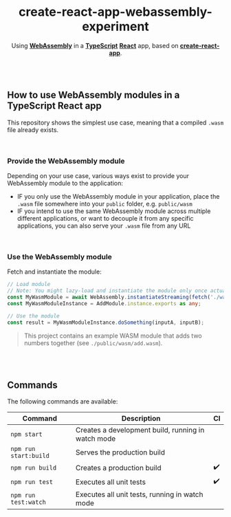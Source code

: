 <div align="center">

# create-react-app-webassembly-experiment

Using **[WebAssembly](https://developer.mozilla.org/en-US/docs/WebAssembly)** in a
**[TypeScript](https://github.com/microsoft/TypeScript)** **[React](https://github.com/facebook/react)** app, based on
**[create-react-app](https://github.com/facebook/create-react-app)**.

</div>

<br><br>

## How to use WebAssembly modules in a TypeScript React app

This repository shows the simplest use case, meaning that a compiled `.wasm` file already exists.

<br>

### Provide the WebAssembly module

Depending on your use case, various ways exist to provide your WebAssembly module to the application:

- IF you only use the WebAssembly module in your application, place the `.wasm` file somewhere into your `public` folder, e.g. `public/wasm`
- IF you intend to use the same WebAssembly module across multiple different applications, or want to decouple it from any specific
  applications, you can also serve your `.wasm` file from any URL

<br>

### Use the WebAssembly module

Fetch and instantiate the module:

```ts
// Load module
// Note: You might lazy-load and instantiate the module only once actually needed (#perfmatters)
const MyWasmModule = await WebAssembly.instantiateStreaming(fetch('./wasm/my-module.wasm'));
const MyWasmModuleInstance = AddModule.instance.exports as any;

// Use the module
const result = MyWasmModuleInstance.doSomething(inputA, inputB);
```

> This project contains an example WASM module that adds two numbers together (see `./public/wasm/add.wasm`).

<br><br>

## Commands

The following commands are available:

| Command               | Description                                        | CI                 |
| --------------------- | -------------------------------------------------- | ------------------ |
| `npm start`           | Creates a development build, running in watch mode |                    |
| `npm run start:build` | Serves the production build                        |                    |
| `npm run build`       | Creates a production build                         | :heavy_check_mark: |
| `npm run test`        | Executes all unit tests                            | :heavy_check_mark: |
| `npm run test:watch`  | Executes all unit tests, running in watch mode     |                    |
